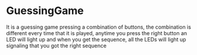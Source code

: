 # GuessingGame
It is a guessing game pressing a combination of buttons, the combination is different every time that it is played, anytime you press the right button an LED will light up and when you get the sequence, all the LEDs will light up signaling that you got the right sequence
